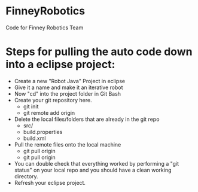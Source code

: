 # FinneyRobotics
Code for Finney Robotics Team

# Steps for pulling the auto code down into a eclipse project:

- Create a new "Robot Java" Project in eclipse
- Give it a name and make it an iterative robot
- Now "cd" into the project folder in Git Bash
- Create your git repository here.
	- git init
	- git remote add origin <url>
- Delete the local files/folders that are already in the git repo
	- src/
	- build.properties
	- build.xml
- Pull the remote files onto the local machine
	- git pull origin
	- git pull origin <branch>
- You can double check that everything worked by performing a "git status" on
  your local repo and you should have a clean working directory.
- Refresh your eclipse project.

